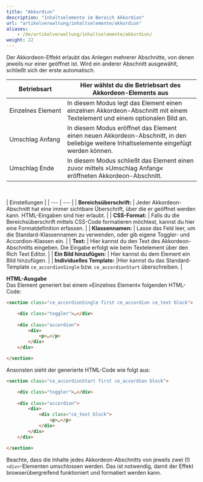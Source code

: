 ```yaml
---
title: "Akkordion"
description: "Inhaltselemente im Bereich Akkordion"
url: "artikelverwaltung/inhaltselemente/akkordion"
aliases:
    - /de/artikelverwaltung/inhaltselemente/akkordion/
weight: 22
---
```



Der Akkordeon-Effekt erlaubt das Anlegen mehrerer Abschnitte, von denen jeweils nur einer geöffnet ist. Wird ein 
anderer Abschnitt ausgewählt, schließt sich der erste automatisch.

| Betriebsart | Hier wählst du die Betriebsart des Akkordeon-Elements aus |
| ---- | -----|
| Einzelnes&nbsp;Element | In diesem Modus legt das Element einen einzelnen Akkordeon-Abschnitt mit einem Textelement und einem optionalen Bild  an. |
| Umschlag Anfang        | In diesem Modus eröffnet das Element einen neuen Akkordeon-Abschnitt, in den beliebige weitere Inhaltselemente eingefügt werden können. |
| Umschlag Ende          | In diesem Modus schließt das Element einen zuvor mittels »Umschlag Anfang« eröffneten Akkordeon-Abschnitt. |

</br>

| Einstellungen |
| --- | --- |
| **Bereichsüberschrift:** | Jeder Akkordeon-Abschnitt hat eine immer sichtbare Überschrift, über die er geöffnet werden kann. HTML-Eingaben sind hier erlaubt. |
| **CSS-Format:** | Falls du die Bereichsüberschrift mittels CSS-Code formatieren möchtest, kannst du hier eine Formatdefinition erfassen. |
| **Klassennamen:** | Lasse das Feld leer, um die Standard-Klassennamen zu verwenden, oder gib eigene Toggler- und Accordion-Klassen ein. |
| **Text:** | Hier kannst du den Text des Akkordeon-Abschnitts eingeben. Die Eingabe erfolgt wie beim Textelement über den Rich Text Editor. |
| **Ein Bild hinzufügen:** | Hier kannst du dem Element ein Bild hinzufügen. |
| **Individuelles&nbsp;Template:** |Hier kannst du das Standard-Template `ce_accordionSingle` bzw. `ce_accordionStart` überschreiben. |

**HTML-Ausgabe**  
Das Element generiert bei einem »Einzelnes Element« folgenden HTML-Code:

```html
<section class="ce_accordionSingle first ce_accordion ce_text block">

    <div class="toggler">…</div>
    
    <div class="accordion">
        <div>
            <p>…</p>
        </div>
    </div>

</section>
```

Ansonsten sieht der generierte HTML-Code wie folgt aus:

```html
<section class="ce_accordionStart first ce_accordion block">

    <div class="toggler">…</div>
    
    <div class="accordion">
        <div>
            <div class="ce_text block">
                <p>…</p> 
            </div>
        </div>
    </div>

</section>
```

Beachte, dass die Inhalte jedes Akkordeon-Abschnitts von jeweils zwei (!) `<div>`-Elementen 
umschlossen werden. Das ist notwendig, damit der Effekt browserübergreifend funktioniert und formatiert werden kann.